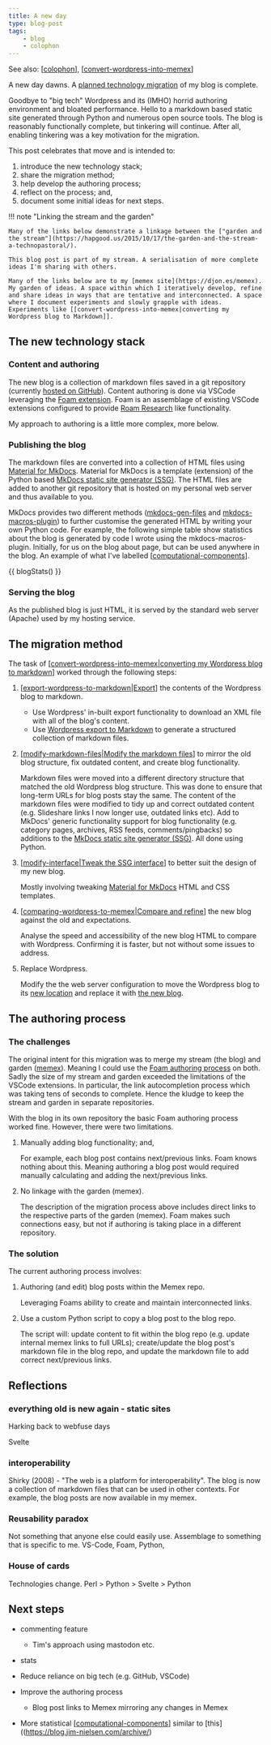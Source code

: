 ```yaml
---
title: A new day
type: blog-post
tags:
    - blog 
    - colophon
--- 
```


See also: [[colophon]], [[convert-wordpress-into-memex]]

A new day dawns. A [planned technology migration](https://djon.es/blog/2025/01/12/what-now/) of my blog is complete. 

Goodbye to "big tech" Wordpress and its (IMHO) horrid authoring environment and bloated performance. Hello to a markdown based static site generated through Python and numerous open source tools. The blog is reasonably functionally complete, but tinkering will continue. After all, enabling tinkering was a key motivation for the migration. 

This post celebrates that move and is intended to:

1. introduce the new technology stack;
2. share the migration method;
3. help develop the authoring process;
4. reflect on the process; and,
5. document some initial ideas for next steps.

!!! note "Linking the stream and the garden"

    Many of the links below demonstrate a linkage between the ["garden and the stream"](https://hapgood.us/2015/10/17/the-garden-and-the-stream-a-technopastoral/). 
    
    This blog post is part of my stream. A serialisation of more complete ideas I'm sharing with others. 

    Many of the links below are to my [memex site](https://djon.es/memex). My garden of ideas. A space within which I iteratively develop, refine and share ideas in ways that are tentative and interconnected. A space where I document experiments and slowly grapple with ideas. Experiments like [[convert-wordpress-into-memex|converting my Wordpress blog to Markdown]]. 

## The new technology stack

### Content and authoring

The new blog is a collection of markdown files saved in a git repository (currently [hosted on GitHub](https://github.com/djplaner/blog)). Content authoring is done via VSCode leveraging the [Foam extension](https://marketplace.visualstudio.com/items?itemName=foam.foam-vscode). Foam is an assemblage of existing VSCode extensions configured to provide [Roam Research](https://roamresearch.com) like functionality.

My approach to authoring is a little more complex, more below.

### Publishing the blog

The markdown files are converted into a collection of HTML files using [Material for MkDocs](https://squidfunk.github.io/mkdocs-material/). Material for MkDocs is a template (extension) of the Python based [MkDocs static site generator (SSG)](https://www.mkdocs.org). The HTML files are added to another git repository that is hosted on my personal web server and thus available to you.

MkDocs provides two different methods ([mkdocs-gen-files](https://oprypin.github.io/mkdocs-gen-files/index.html) and [mkdocs-macros-plugin](https://mkdocs-macros-plugin.readthedocs.io/en/latest/)) to further customise the generated HTML by writing your own Python code. For example,  the following simple table show statistics about the blog is generated by code I wrote using the mkdocs-macros-plugin. Initially, for us on the blog about page, but can be used anywhere in the blog. An example of what I've labelled [[computational-components]].

{{ blogStats() }}

### Serving the blog

As the published blog is just HTML, it is served by the standard web server (Apache) used by my hosting service.

## The migration method

The task of [[convert-wordpress-into-memex|converting my Wordpress blog to markdown]] worked through the following steps:

1. [[export-wordpress-to-markdown|Export]] the contents of the Wordpress blog to markdown.

    - Use Wordpress' in-built export functionality to download an XML file with all of the blog's content. 
    - Use [Wordpress export to Markdown](https://github.com/lonekorean/wordpress-export-to-markdown) to generate a structured collection of markdown files.
2. [[modify-markdown-files|Modify the markdown files]] to mirror the old blog structure, fix outdated content, and create blog functionality. 

    Markdown files were moved into a different directory structure that matched the old Wordpress blog structure. This was done to ensure that long-term URLs for blog posts stay the same. The content of the markdown files were modified to tidy up and correct outdated content (e.g. Slideshare links I now longer use, outdated links etc). Add to MkDocs' generic functionality support for blog functionality (e.g. category pages, archives, RSS feeds, comments/pingbacks) so additions to the [MkDocs static site generator (SSG)](https://www.mkdocs.org). All done using Python.
    
3. [[modify-interface|Tweak the SSG interface]] to better suit the design of my new blog.

    Mostly involving tweaking [Material for MkDocs](https://squidfunk.github.io/mkdocs) HTML and CSS templates.
4. [[comparing-wordpress-to-memex|Compare and refine]] the new blog against the old and expectations.

    Analyse the speed and accessibility of the new blog HTML to compare with Wordpress. Confirming it is faster, but not without some issues to address.
5. Replace Wordpress.

    Modify the the web server configuration to move the Wordpress blog to its [new location](https://djon.es/wordpress-blog) and replace it with [the new blog](https://djon.es/blog/).

## The authoring process

### The challenges

The original intent for this migration was to merge my stream (the blog) and garden ([memex](https://djon.es/memex/)). Meaning I could use the [Foam authoring process](https://foambubble.github.io/foam/#how-do-i-use-foam) on both. Sadly the size of my stream and garden exceeded the limitations of the VSCode extensions. In particular, the link autocompletion process which was taking tens of seconds to complete. Hence the kludge to keep the stream and garden in separate repositories.

With the blog in its own repository the basic Foam authoring process worked fine. However, there were two limitations.

1. Manually adding blog functionality; and,

    For example, each blog post contains next/previous links. Foam knows nothing about this. Meaning authoring a blog post would required manually calculating and adding the next/previous links.
2. No linkage with the garden (memex).

    The description of the migration process above includes direct links to the respective parts of the garden (memex). Foam makes such connections easy, but not if authoring is taking place in a different repository.

### The solution

The current authoring process involves:

1. Authoring (and edit) blog posts within the Memex repo.

    Leveraging Foams ability to create and maintain interconnected links.

2. Use a custom Python script to copy a blog post to the blog repo. 

    The script will: update content to fit within the blog repo (e.g. update internal memex links to full URLs); create/update the blog post's markdown file in the blog repo, and update the markdown file to add correct next/previous links.

## Reflections

### everything old is new again - static sites

Harking back to webfuse days

Svelte

### interoperability 

Shirky (2008) - "The web is a platform for interoperability". The blog is now a collection of markdown files that can be used in other contexts. For example, the blog posts are now available in my memex.

### Reusability paradox

Not something that anyone else could easily use. Assemblage to something that is specific to me. VS-Code, Foam, Python,

### House of cards

Technologies change. Perl > Python > Svelte > Python


## Next steps

- commenting feature

    - Tim's approach using mastodon etc.

- stats

- Reduce reliance on big tech (e.g. GitHub, VSCode)

- Improve the authoring process

    - Blog post links to Memex mirroring any changes in Memex

- More statistical [[computational-components]] similar to [this]((https://blog.jim-nielsen.com/archive/)

[//begin]: # "Autogenerated link references for markdown compatibility"
[colophon]: ../../../colophon/colophon "About (Colophon)"
[convert-wordpress-into-memex]: ../../../colophon/convert-wordpress-into-memex "Convert Wordpress into Memex"
[computational-components]: ../../../colophon/computational-components "Computational components"
[convert-wordpress-into-memex|converting my Wordpress blog to markdown]: ../../../colophon/convert-wordpress-into-memex "Convert Wordpress into Memex"
[export-wordpress-to-markdown|Export]: ../../../colophon/export-wordpress-to-markdown "Export Wordpress to Markdown"
[modify-markdown-files|Modify the markdown files]: ../../../colophon/modify-markdown-files "Modify Markdown files"
[modify-interface|Tweak the SSG interface]: ../../../colophon/modify-interface "Modify blog interface"
[comparing-wordpress-to-memex|Compare and refine]: ../../../colophon/comparing-wordpress-to-memex "Comparing Wordpress to Memex"
[//end]: # "Autogenerated link references"